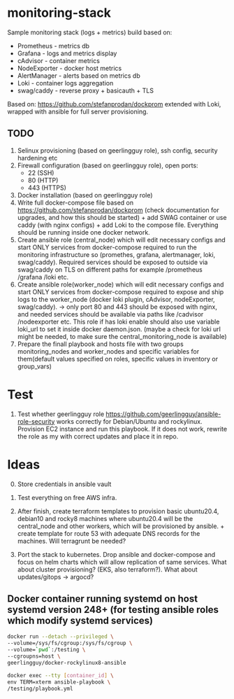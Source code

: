 # monitoring-stack

Sample monitoring stack (logs + metrics) build based on:

- Prometheus - metrics db
- Grafana - logs and metrics display
- cAdvisor - container metrics
- NodeExporter - docker host metrics
- AlertManager - alerts based on metrics db
- Loki - container logs aggregation
- swag/caddy - reverse proxy + basicauth + TLS

Based on: https://github.com/stefanprodan/dockprom extended with Loki, wrapped with ansible for full server provisioning.

## TODO

1. Selinux provisioning (based on geerlingguy role), ssh config, security hardening etc
2. Firewall configuration (based on geerlingguy role), open ports:
   - 22 (SSH)
   - 80 (HTTP)
   - 443 (HTTPS)
3. Docker installation (based on geerlingguy role)
4. Write full docker-compose file based on https://github.com/stefanprodan/dockprom (check documentation for upgrades, and how this should be started) + add SWAG container or use caddy (with nginx configs) + add Loki to the compose file. Everything should be running inside one docker network.
5. Create ansible role (central_node) which will edit necessary configs and start ONLY services from docker-compose required to run the monitoring infrastructure so (promethes, grafana, alertmanager, loki, swag/caddy). Required services should be exposed to outside via swag/caddy on TLS on different paths for example /prometheus /grafana /loki etc.
6. Create ansible role(worker_node) which will edit necessary configs and start ONLY services from docker-compose required to expose and ship logs to the worker_node (docker loki plugin, cAdvisor, nodeExporter, swag/caddy). -> only port 80 and 443 should be exposed with nginx, and needed services should be available via paths like /cadvisor /nodeexporter etc. This role if has loki enable should also use variable loki_url to set it inside docker daemon.json. (maybe a check for loki url might be needed, to make sure the central_monitoring_node is available)
7. Prepare the finall playbook and hosts file with two groups monitoring_nodes and worker_nodes and specific variables for them(default values specified on roles, specific values in inventory or group_vars)

# Test

1. Test whether geerlingguy role https://github.com/geerlingguy/ansible-role-security works correctly for Debian/Ubuntu and rockylinux. Provision EC2 instance and run this playbook. If it does not work, rewrite the role as my with correct updates and place it in repo.

# Ideas

0. Store credentials in ansible vault

1. Test everything on free AWS infra.

2. After finish, create terraform templates to provision basic ubuntu20.4, debian10 and rocky8 machines where ubuntu20.4 will be the central_node and other workers, which will be provisioned by ansible. + create template for route 53 with adequate DNS records for the machines. Will terragrunt be needed?

3. Port the stack to kubernetes. Drop ansible and docker-compose and focus on helm charts which will allow replication of same services. What about cluster provisioning? (EKS, also terraform?). What about updates/gitops -> argocd?

## Docker container running systemd on host systemd version 248+ (for testing ansible roles which modify systemd services)

```bash
docker run --detach --privileged \
--volume=/sys/fs/cgroup:/sys/fs/cgroup \
--volume=`pwd`:/testing \
--cgroupns=host \
geerlingguy/docker-rockylinux8-ansible
```

```bash
docker exec --tty [container_id] \
env TERM=xterm ansible-playbook \
/testing/playbook.yml
```
